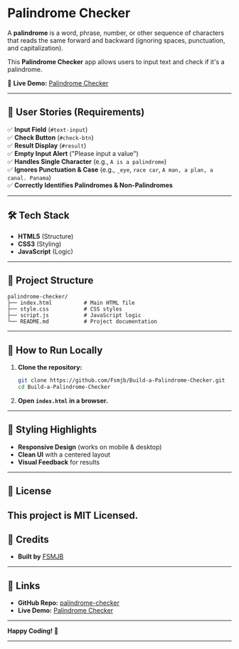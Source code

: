 # **Palindrome Checker**  

A **palindrome** is a word, phrase, number, or other sequence of characters that reads the same forward and backward (ignoring spaces, punctuation, and capitalization).  

This **Palindrome Checker** app allows users to input text and check if it's a palindrome.  

🔗 **Live Demo:** [Palindrome Checker](https://fsmjb.github.io/Build-a-Palindrome-Checker/)  

---

## **📜 User Stories (Requirements)**  

✅ **Input Field** (`#text-input`)  
✅ **Check Button** (`#check-btn`)  
✅ **Result Display** (`#result`)  
✅ **Empty Input Alert** ("Please input a value")  
✅ **Handles Single Character** (e.g., `A is a palindrome`)  
✅ **Ignores Punctuation & Case** (e.g., `_eye`, `race car`, `A man, a plan, a canal. Panama`)  
✅ **Correctly Identifies Palindromes & Non-Palindromes**  

---

## **🛠️ Tech Stack**  
- **HTML5** (Structure)  
- **CSS3** (Styling)  
- **JavaScript** (Logic)  

---

## **📂 Project Structure**  
```
palindrome-checker/  
├── index.html          # Main HTML file  
├── style.css           # CSS styles  
├── script.js           # JavaScript logic  
└── README.md           # Project documentation  
```

---

## **🚀 How to Run Locally**  
1. **Clone the repository:**  
   ```sh
   git clone https://github.com/Fsmjb/Build-a-Palindrome-Checker.git
   cd Build-a-Palindrome-Checker
   ```
2. **Open `index.html` in a browser.**  

---



## **🎨 Styling Highlights**  
- **Responsive Design** (works on mobile & desktop)  
- **Clean UI** with a centered layout  
- **Visual Feedback** for results  

---


## **📜 License**  
This project is **MIT Licensed**.  
---

## **🙏 Credits**  

- **Built by** [FSMJB](https://github.com/Fsmjb)  

---

## **🔗 Links**  
- **GitHub Repo:** [palindrome-checker](https://github.com/Fsmjb/Build-a-Palindrome-Checker)  
- **Live Demo:** [Palindrome Checker](https://fsmjb.github.io/Build-a-Palindrome-Checker/)  

---

**Happy Coding! 🚀**  

---
